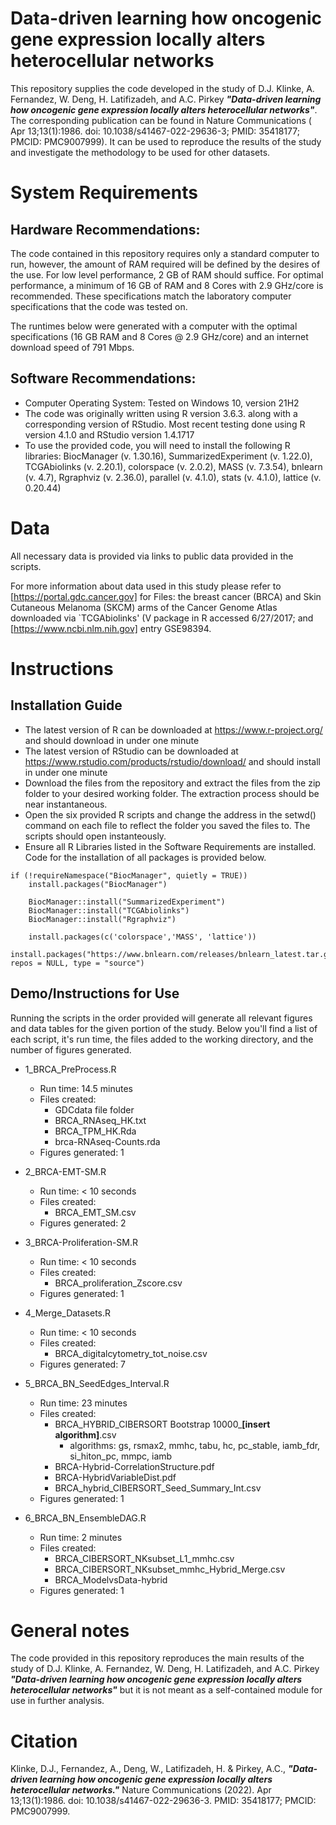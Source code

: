 # **Data-driven learning how oncogenic gene expression locally alters heterocellular networks**

This repository supplies the code developed in the study of D.J. Klinke, A. Fernandez, W. Deng, H. Latifizadeh, and A.C. Pirkey **_"Data-driven learning how oncogenic gene expression locally alters heterocellular networks"_**. The corresponding publication can be found in Nature Communications ( Apr 13;13(1):1986. doi: 10.1038/s41467-022-29636-3; PMID: 35418177; PMCID: PMC9007999). It can be used to reproduce the results of the study and investigate the methodology to be used for other datasets.

# **System Requirements**
## **Hardware Recommendations:**
The code contained in this repository requires only a standard computer to run, however, the amount of RAM required will be defined by the desires of the use. For low level performance, 2 GB of RAM should suffice. For optimal performance, a minimum of 16 GB of RAM and 8 Cores with 2.9 GHz/core is recommended. These specifications match the laboratory computer specifications that the code was tested on.

The runtimes below were generated with a computer with the optimal specifications (16 GB RAM and 8 Cores @ 2.9 GHz/core) and an internet download speed of 791 Mbps.
## **Software Recommendations:**
* Computer Operating System: Tested on Windows 10, version 21H2
* The code was originally written using R version 3.6.3. along with a corresponding version of RStudio. Most recent testing done using R version 4.1.0 and RStudio version 1.4.1717
* To use the provided code, you will need to install the following R libraries: BiocManager (v. 1.30.16), SummarizedExperiment (v. 1.22.0), TCGAbiolinks (v. 2.20.1), colorspace (v. 2.0.2), MASS (v. 7.3.54), bnlearn (v. 4.7), Rgraphviz (v. 2.36.0), parallel (v. 4.1.0), stats (v. 4.1.0), lattice (v. 0.20.44)

# **Data**

All necessary data is provided via links to public data provided in the scripts.

For more information about data used in this study please refer to [https://portal.gdc.cancer.gov] for Files: the breast cancer (BRCA) and Skin Cutaneous Melanoma (SKCM) arms of the Cancer Genome Atlas downloaded via `TCGAbiolinks' (V package in R accessed 6/27/2017; and [https://www.ncbi.nlm.nih.gov] entry GSE98394.

# **Instructions**
## **Installation Guide**
* The latest version of R can be downloaded at https://www.r-project.org/ and should download in under one minute
* The latest version of RStudio can be downloaded at https://www.rstudio.com/products/rstudio/download/ and should install in under one minute
* Download the files from the repository and extract the files from the zip folder to your desired working folder. The extraction process should be near instantaneous.
* Open the six provided R scripts and change the address in the setwd() command on each file to reflect the folder you saved the files to. The scripts should open instanteously.
* Ensure all R Libraries listed in the Software Requirements are installed. Code for the installation of all packages is provided below.

```
if (!requireNamespace("BiocManager", quietly = TRUE))
    install.packages("BiocManager")
    
    BiocManager::install("SummarizedExperiment")
    BiocManager::install("TCGAbiolinks")
    BiocManager::install("Rgraphviz")
    
    install.packages(c('colorspace','MASS', 'lattice'))
    install.packages("https://www.bnlearn.com/releases/bnlearn_latest.tar.gz", repos = NULL, type = "source")
 ```
## **Demo/Instructions for Use**
Running the scripts in the order provided will generate all relevant figures and data tables for the given portion of the study. Below you'll find a list of each script, it's run time, the files added to the working directory, and the number of figures generated.

* 1_BRCA_PreProcess.R
  * Run time:  14.5 minutes
  * Files created: 
    * GDCdata file folder
    * BRCA_RNAseq_HK.txt
    * BRCA_TPM_HK.Rda
    * brca-RNAseq-Counts.rda
  * Figures generated: 1

* 2_BRCA-EMT-SM.R
  * Run time:  < 10 seconds
  * Files created: 
     * BRCA_EMT_SM.csv
  * Figures generated: 2
  
* 3_BRCA-Proliferation-SM.R
  * Run time:  < 10 seconds
  * Files created: 
    * BRCA_proliferation_Zscore.csv
  * Figures generated: 1

* 4_Merge_Datasets.R
  * Run time:  < 10 seconds
  * Files created: 
    * BRCA_digitalcytometry_tot_noise.csv
  * Figures generated: 7

* 5_BRCA_BN_SeedEdges_Interval.R
  * Run time:  23 minutes
  * Files created: 
    * BRCA_HYBRID_CIBERSORT Bootstrap 10000_**[insert algorithm]**.csv 
        * algorithms: gs, rsmax2, mmhc, tabu, hc, pc_stable, iamb_fdr, si_hiton_pc, mmpc, iamb
    * BRCA-Hybrid-CorrelationStructure.pdf
    * BRCA-HybridVariableDist.pdf
    * BRCA_hybrid_CIBERSORT_Seed_Summary_Int.csv 
  * Figures generated: 1

* 6_BRCA_BN_EnsembleDAG.R
  * Run time: 2 minutes
  * Files created: 
    * BRCA_CIBERSORT_NKsubset_L1_mmhc.csv
    * BRCA_CIBERSORT_NKsubset_mmhc_Hybrid_Merge.csv
    * BRCA_ModelvsData-hybrid
  * Figures generated: 1
 
# **General notes**

The code provided in this repository reproduces the main results of the study of D.J. Klinke, A. Fernandez, W. Deng, H. Latifizadeh, and A.C. Pirkey **_"Data-driven learning how oncogenic gene expression locally alters heterocellular networks"_** but it is not meant as a self-contained module for use in further analysis.

# **Citation**

Klinke, D.J., Fernandez, A., Deng, W., Latifizadeh, H. & Pirkey, A.C.,  **_"Data-driven learning how oncogenic gene expression locally alters heterocellular networks."_** Nature Communications (2022). Apr 13;13(1):1986. doi: 10.1038/s41467-022-29636-3. PMID: 35418177; PMCID: PMC9007999.
